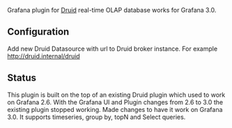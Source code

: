 Grafana plugin for [Druid](http://druid.io/) real-time OLAP database works for Grafana 3.0.

## Configuration

Add new Druid Datasource with url to Druid broker instance. For example http://druid.internal/druid

## Status

This plugin is built on the top of an existing Druid plugin which used to work on Grafana 2.6. With the Grafana UI and Plugin changes from 2.6 to 3.0 the existing plugin stopped working. Made changes to have it work on Grafana 3.0. It supports timeseries, group by, topN and Select queries.
